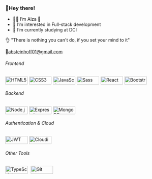 ### 👋Hey there!

- 👩‍💻 I’m Aiza :revolving_hearts:
- 👀 I’m interested in Full-stack development
- 🌱 I’m currently studying at DCI

:ok_hand: "There is nothing you can't do, if you set your mind to it"

📧absteinhoff01@gmail.com

###### Frontend
<div style="display: flex; flex-wrap: wrap; gap: 5px;">
  <img src="https://img.shields.io/badge/HTML5-E34F26?style=for-the-badge&logo=html5&logoColor=white" alt="HTML5" style="width: 70px; height: 25px;"/>
  <img src="https://img.shields.io/badge/CSS3-1572B6?style=for-the-badge&logo=css3&logoColor=white" alt="CSS3" style="width: 70px; height: 25px;"/>
  <img src="https://img.shields.io/badge/JavaScript-F7DF1E?style=for-the-badge&logo=javascript&logoColor=black" alt="JavaScript" style="width: 70px; height: 25px;"/>
  <img src="https://img.shields.io/badge/Sass-CC6699?style=for-the-badge&logo=sass&logoColor=white" alt="Sass" style="width: 70px; height: 25px;"/>
  <img src="https://img.shields.io/badge/React-61DAFB?style=for-the-badge&logo=react&logoColor=black" alt="React" style="width: 70px; height: 25px;"/>
  <img src="https://img.shields.io/badge/Bootstrap-7952B3?style=for-the-badge&logo=bootstrap&logoColor=white" alt="Bootstrap" style="width: 70px; height: 25px;"/>
</div>

###### Backend
<div style="display: flex; flex-wrap: wrap; gap: 5px;">
  <img src="https://img.shields.io/badge/Node.js-339933?style=for-the-badge&logo=node.js&logoColor=white" alt="Node.js" style="width: 70px; height: 25px;"/>
  <img src="https://img.shields.io/badge/Express.js-000000?style=for-the-badge&logo=express&logoColor=white" alt="Express.js" style="width: 70px; height: 25px;"/>
  <img src="https://img.shields.io/badge/MongoDB-47A248?style=for-the-badge&logo=mongodb&logoColor=white" alt="MongoDB" style="width: 70px; height: 25px;"/>
</div>

###### Authentication & Cloud
<div style="display: flex; flex-wrap: wrap; gap: 5px;" style="width: 70px; height: 25px;">
  <img src="https://img.shields.io/badge/JWT-000000?style=for-the-badge&logo=jsonwebtokens&logoColor=white" alt="JWT" style="width: 70px; height: 25px;"/>
  <img src="https://img.shields.io/badge/Cloudinary-3448C5?style=for-the-badge&logo=cloudinary&logoColor=white" alt="Cloudinary" style="width: 70px; height: 25px;"/>
</div>

###### Other Tools
<div style="display: flex; flex-wrap: wrap; gap: 10px;" style="width: 70px; height: 25px;">
  <img src="https://img.shields.io/badge/TypeScript-3178C6?style=for-the-badge&logo=typescript&logoColor=white" alt="TypeScript" style="width: 70px; height: 25px;"/>
  <img src="https://img.shields.io/badge/Git-F05032?style=for-the-badge&logo=git&logoColor=white" alt="Git" style="width: 70px; height: 25px;"/>
</div>

<!---
AizStein/AizStein is a ✨ special ✨ repository because its `README.md` (this file) appears on your GitHub profile.
You can click the Preview link to take a look at your changes.
--->
